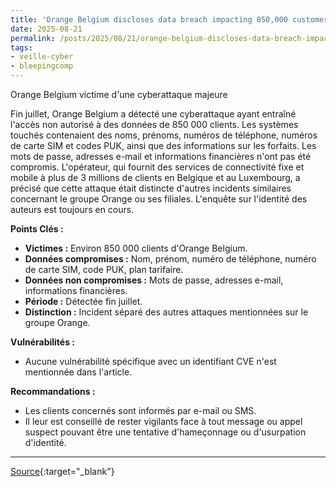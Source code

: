 ```yaml
---
title: 'Orange Belgium discloses data breach impacting 850,000 customers'
date: 2025-08-21
permalink: /posts/2025/08/21/orange-belgium-discloses-data-breach-impacting-850000-customers/
tags:
- veille-cyber
- bleepingcomp
---
```

Orange Belgium victime d'une cyberattaque majeure

Fin juillet, Orange Belgium a détecté une cyberattaque ayant entraîné l'accès non autorisé à des données de 850 000 clients. Les systèmes touchés contenaient des noms, prénoms, numéros de téléphone, numéros de carte SIM et codes PUK, ainsi que des informations sur les forfaits. Les mots de passe, adresses e-mail et informations financières n'ont pas été compromis. L'opérateur, qui fournit des services de connectivité fixe et mobile à plus de 3 millions de clients en Belgique et au Luxembourg, a précisé que cette attaque était distincte d'autres incidents similaires concernant le groupe Orange ou ses filiales. L'enquête sur l'identité des auteurs est toujours en cours.

**Points Clés :**

*   **Victimes :** Environ 850 000 clients d'Orange Belgium.
*   **Données compromises :** Nom, prénom, numéro de téléphone, numéro de carte SIM, code PUK, plan tarifaire.
*   **Données non compromises :** Mots de passe, adresses e-mail, informations financières.
*   **Période :** Détectée fin juillet.
*   **Distinction :** Incident séparé des autres attaques mentionnées sur le groupe Orange.

**Vulnérabilités :**

*   Aucune vulnérabilité spécifique avec un identifiant CVE n'est mentionnée dans l'article.

**Recommandations :**

*   Les clients concernés sont informés par e-mail ou SMS.
*   Il leur est conseillé de rester vigilants face à tout message ou appel suspect pouvant être une tentative d'hameçonnage ou d'usurpation d'identité.

---
[Source](https://www.bleepingcomputer.com/news/security/orange-belgium-discloses-data-breach-impacting-850-000-customers/){:target="_blank"}
